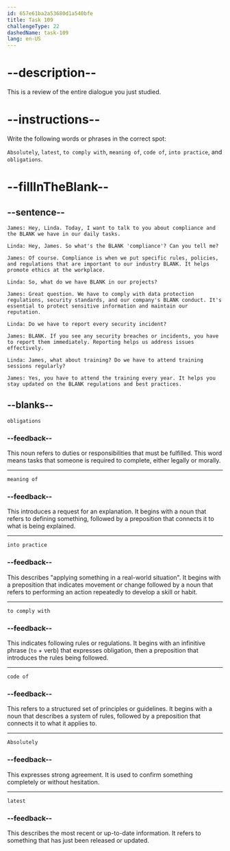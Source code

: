 ```yaml
---
id: 657e61ba2a53680d1a540bfe
title: Task 109
challengeType: 22
dashedName: task-109
lang: en-US
---
```


<!-- REVIEW -->

# --description--

This is a review of the entire dialogue you just studied.

# --instructions--

Write the following words or phrases in the correct spot:

`Absolutely`, `latest`, `to comply with`, `meaning of`, `code of`, `into practice`, and `obligations`.

# --fillInTheBlank--

## --sentence--

`James: Hey, Linda. Today, I want to talk to you about compliance and the BLANK we have in our daily tasks.`  

`Linda: Hey, James. So what's the BLANK 'compliance'? Can you tell me?`  

`James: Of course. Compliance is when we put specific rules, policies, and regulations that are important to our industry BLANK. It helps promote ethics at the workplace.`  

`Linda: So, what do we have BLANK in our projects?`  

`James: Great question. We have to comply with data protection regulations, security standards, and our company's BLANK conduct. It's essential to protect sensitive information and maintain our reputation.`  

`Linda: Do we have to report every security incident?`  

`James: BLANK. If you see any security breaches or incidents, you have to report them immediately. Reporting helps us address issues effectively.`  

`Linda: James, what about training? Do we have to attend training sessions regularly?`  

`James: Yes, you have to attend the training every year. It helps you stay updated on the BLANK regulations and best practices.`  

## --blanks--

`obligations`  

### --feedback--

This noun refers to duties or responsibilities that must be fulfilled. This word means tasks that someone is required to complete, either legally or morally.  

---  

`meaning of`  

### --feedback--

This introduces a request for an explanation. It begins with a noun that refers to defining something, followed by a preposition that connects it to what is being explained.  

---  

`into practice`  

### --feedback--

This describes "applying something in a real-world situation". It begins with a preposition that indicates movement or change followed by a noun that refers to performing an action repeatedly to develop a skill or habit.

---  

`to comply with`  

### --feedback--

This indicates following rules or regulations. It begins with an infinitive phrase (`to` + verb) that expresses obligation, then a preposition that introduces the rules being followed.  

---  

`code of`  

### --feedback--

This refers to a structured set of principles or guidelines. It begins with a noun that describes a system of rules, followed by a preposition that connects it to what it applies to.  

---  

`Absolutely`  

### --feedback--

This expresses strong agreement. It is used to confirm something completely or without hesitation.

---  

`latest`  

### --feedback--

This describes the most recent or up-to-date information. It refers to something that has just been released or updated.
